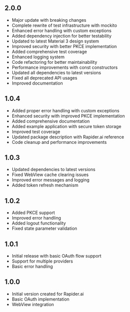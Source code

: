 ## 2.0.0

* Major update with breaking changes
* Complete rewrite of test infrastructure with mockito
* Enhanced error handling with custom exceptions
* Added dependency injection for better testability
* Updated to latest Material 3 design system
* Improved security with better PKCE implementation
* Added comprehensive test coverage
* Enhanced logging system
* Code refactoring for better maintainability
* Performance improvements with const constructors
* Updated all dependencies to latest versions
* Fixed all deprecated API usages
* Improved documentation

## 1.0.4

* Added proper error handling with custom exceptions
* Enhanced security with improved PKCE implementation
* Added comprehensive documentation
* Added example application with secure token storage
* Improved test coverage
* Updated package description with Rapider.ai reference
* Code cleanup and performance improvements

## 1.0.3

* Updated dependencies to latest versions
* Fixed WebView cache clearing issues
* Improved error messages and logging
* Added token refresh mechanism

## 1.0.2

* Added PKCE support
* Improved error handling
* Added logout functionality
* Fixed state parameter validation

## 1.0.1

* Initial release with basic OAuth flow support
* Support for multiple providers
* Basic error handling

## 1.0.0

* Initial version created for Rapider.ai
* Basic OAuth implementation
* WebView integration